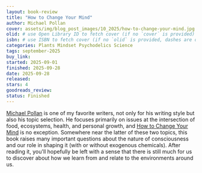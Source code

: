 ```yaml
---
layout: book-review
title: "How to Change Your Mind"
author: Michael Pollan
cover: assets/img/blog_post_images/10_2025/how-to-change-your-mind.jpg
olid: # use Open Library ID to fetch cover (if no `cover` is provided)
isbn: # use ISBN to fetch cover (if no `olid` is provided, dashes are optional)
categories: Plants Mindset Psychodelics Science
tags: september-2025
buy_link:
started: 2025-09-01
finished: 2025-09-28
date: 2025-09-28
released: 
stars: 4
goodreads_review: 
status: Finished
---
```


[Michael Pollan](https://en.wikipedia.org/wiki/Michael_Pollan) is one of my favorite writers, not only for his writing style but also his topic selection. He focuses primarily on issues at the intersection of food, ecosystems, health, and personal growth, and [How to Change Your Mind](https://en.wikipedia.org/wiki/How_to_Change_Your_Mind) is no exception. Somewhere near the latter of these two topics, this book raises many important questions about the nature of consciousness and our role in shaping it (with or without exogenous chemicals). After reading it, you'll hopefully be left with a sense that there is still much for us to discover about how we learn from and relate to the environments around us.
